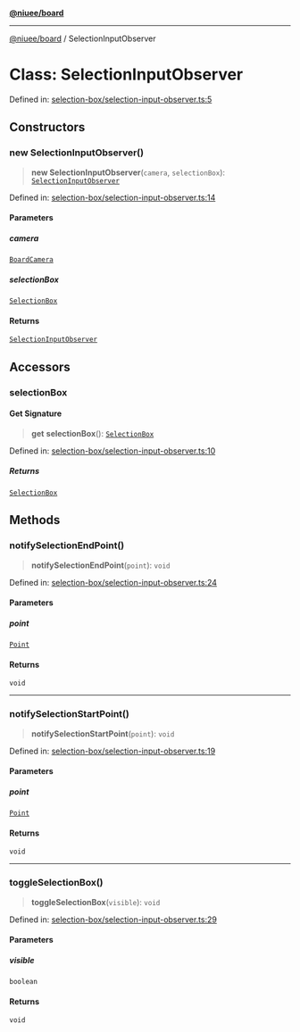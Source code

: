 [**@niuee/board**](../README.md)

***

[@niuee/board](../globals.md) / SelectionInputObserver

# Class: SelectionInputObserver

Defined in: [selection-box/selection-input-observer.ts:5](https://github.com/niuee/board/blob/e6c1edcccf6525a0cc9088782c7c4653e837f533/src/selection-box/selection-input-observer.ts#L5)

## Constructors

### new SelectionInputObserver()

> **new SelectionInputObserver**(`camera`, `selectionBox`): [`SelectionInputObserver`](SelectionInputObserver.md)

Defined in: [selection-box/selection-input-observer.ts:14](https://github.com/niuee/board/blob/e6c1edcccf6525a0cc9088782c7c4653e837f533/src/selection-box/selection-input-observer.ts#L14)

#### Parameters

##### camera

[`BoardCamera`](../interfaces/BoardCamera.md)

##### selectionBox

[`SelectionBox`](SelectionBox.md)

#### Returns

[`SelectionInputObserver`](SelectionInputObserver.md)

## Accessors

### selectionBox

#### Get Signature

> **get** **selectionBox**(): [`SelectionBox`](SelectionBox.md)

Defined in: [selection-box/selection-input-observer.ts:10](https://github.com/niuee/board/blob/e6c1edcccf6525a0cc9088782c7c4653e837f533/src/selection-box/selection-input-observer.ts#L10)

##### Returns

[`SelectionBox`](SelectionBox.md)

## Methods

### notifySelectionEndPoint()

> **notifySelectionEndPoint**(`point`): `void`

Defined in: [selection-box/selection-input-observer.ts:24](https://github.com/niuee/board/blob/e6c1edcccf6525a0cc9088782c7c4653e837f533/src/selection-box/selection-input-observer.ts#L24)

#### Parameters

##### point

[`Point`](../type-aliases/Point.md)

#### Returns

`void`

***

### notifySelectionStartPoint()

> **notifySelectionStartPoint**(`point`): `void`

Defined in: [selection-box/selection-input-observer.ts:19](https://github.com/niuee/board/blob/e6c1edcccf6525a0cc9088782c7c4653e837f533/src/selection-box/selection-input-observer.ts#L19)

#### Parameters

##### point

[`Point`](../type-aliases/Point.md)

#### Returns

`void`

***

### toggleSelectionBox()

> **toggleSelectionBox**(`visible`): `void`

Defined in: [selection-box/selection-input-observer.ts:29](https://github.com/niuee/board/blob/e6c1edcccf6525a0cc9088782c7c4653e837f533/src/selection-box/selection-input-observer.ts#L29)

#### Parameters

##### visible

`boolean`

#### Returns

`void`
